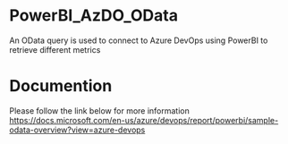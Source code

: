 # PowerBI_AzDO_OData
An OData query is used to connect to Azure DevOps using PowerBI to retrieve different metrics

# Documention
Please follow the link below for more information
https://docs.microsoft.com/en-us/azure/devops/report/powerbi/sample-odata-overview?view=azure-devops
